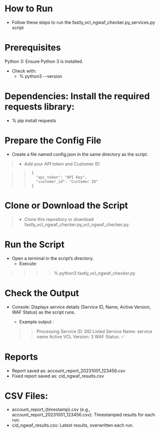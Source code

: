 # How to Run
- Follow these steps to run the fastly_vcl_ngwaf_checker.py_services.py script 

# Prerequisites
Python 3: Ensure Python 3 is installed. 
- Check with:
    - % python3 --version

# Dependencies: Install the required requests library:

   - % pip install requests

# Prepare the Config File
- Create a file named config.json in the same directory as the script.
>   - Add your API token and Customer ID:

>>      {
  >>        "api_token": "API Key",
  >>        "customer_id": "Customer ID"
>>      }

# Clone or Download the Script
>- Clone this repository or download fastly_vcl_ngwaf_checker.py_vcl_ngwaf_checker.py:

# Run the Script
   - Open a terminal in the script’s directory.
      - Execute:

 >>>>  % python3 fastly_vcl_ngwaf_checker.py

# Check the Output
- Console: Displays service details (Service ID, Name, Active Version, WAF Status) as the script runs.
   - Example output :

   >>Processing Service ID: SID Listed
   >>Service Name: service name
   >>Active VCL Version: 3
   >>WAF Status: ✅

# Reports
 - Report saved as: account_report_20231001_123456.csv
 - Fixed report saved as: cid_ngwaf_results.csv

# CSV Files:
- account_report_{timestamp}.csv (e.g., account_report_20231001_123456.csv): Timestamped results for each run.
- cid_ngwaf_results.csv: Latest results, overwritten each run.

